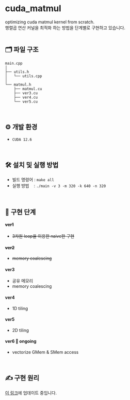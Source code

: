 # cuda_matmul
optimizing cuda matmul kernel from scratch. </br>
행렬곱 연산 커널을 최적화 하는 방법을 단계별로 구현하고 있습니다.
</br></br>

## 🗂️ 파일 구조
```
main.cpp
│
├── utils.h
│   └── utils.cpp
│
└── matmul.h
    ├── matmul.cu
    ├── ver3.cu
    ├── ver4.cu
    └── ver5.cu
```
</br>

## ⚙️ 개발 환경
- `CUDA 12.6`
</br>

## 🛠️ 설치 및 실행 방법
- 빌드 명령어 : `make all`
- 실행 방법 &nbsp; &nbsp;: `./main -v 3 -m 320 -k 640 -n 320`
</br>

## 📌 구현 단계
#### ~~ver1~~
- ~~3차원 loop을 이용한 naive한 구현~~
#### ~~ver2~~
- ~~memory coalescing~~
#### ver3
- 공유 메모리
- memory coalescing
#### ver4
- 1D tiling
#### ver5
- 2D tiling

#### ver6 🚧 ongoing
- vectorize GMem & SMem access
</br>

## ✍️ 구현 원리
<a href="https://tarry-devourer-382.notion.site/SGEMM-1172102a5e3980cfb3f2fcfdf82f6155?pvs=4">이 링크</a>에 업데이트 중입니다.
